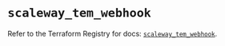 # `scaleway_tem_webhook`

Refer to the Terraform Registry for docs: [`scaleway_tem_webhook`](https://registry.terraform.io/providers/scaleway/scaleway/2.53.0/docs/resources/tem_webhook).
